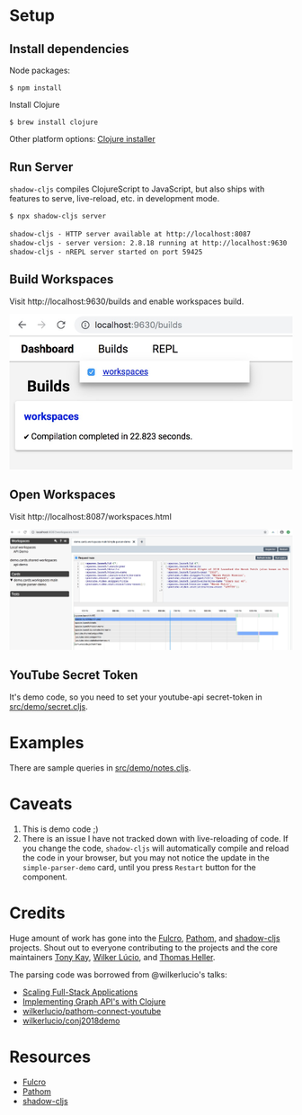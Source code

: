 # Setup

## Install dependencies

Node packages:

```
$ npm install
```

Install Clojure

```
$ brew install clojure
```

Other platform options: [Clojure installer](https://www.clojure.org/guides/getting_started#_clojure_installer_and_cli_tools)


## Run Server

`shadow-cljs` compiles ClojureScript to JavaScript, but also ships with features to serve, live-reload, etc. in development mode.


```
$ npx shadow-cljs server

shadow-cljs - HTTP server available at http://localhost:8087
shadow-cljs - server version: 2.8.18 running at http://localhost:9630
shadow-cljs - nREPL server started on port 59425
```


## Build Workspaces

Visit http://localhost:9630/builds and enable workspaces build.

![](doc/shadow-build.jpg)


## Open Workspaces

Visit http://localhost:8087/workspaces.html

![](doc/parser.jpg)


## YouTube Secret Token

It's demo code, so you need to set your youtube-api secret-token in [src/demo/secret.cljs](src/demo/secret.cljs).


# Examples

There are sample queries in [src/demo/notes.cljs](src/demo/notes.cljs).


# Caveats

1. This is demo code ;)
2. There is an issue I have not tracked down with live-reloading of code.
   If you change the code, `shadow-cljs` will automatically compile and reload
   the code in your browser, but you may not notice the update in the
   `simple-parser-demo` card, until you press `Restart` button for the component.


# Credits

Huge amount of work has gone into the [Fulcro](https://fulcro.fulcrologic.com),
[Pathom](https://github.com/wilkerlucio/pathom),
and [shadow-cljs](http://shadow-cljs.org) projects.
Shout out to everyone contributing to the projects and the core maintainers
[Tony Kay](https://github.com/awkay),
[Wilker Lúcio](https://twitter.com/wilkerlucio),
and [Thomas Heller](https://twitter.com/thheller).

The parsing code was borrowed from @wilkerlucio's talks:

* [Scaling Full-Stack Applications](https://youtu.be/yyVKf2U8YVg)
* [Implementing Graph API's with Clojure](https://youtu.be/r3zywlNflJI)
* [wilkerlucio/pathom-connect-youtube](https://github.com/wilkerlucio/pathom-connect-youtube)
* [wilkerlucio/conj2018demo](https://github.com/wilkerlucio/conj2018demo)


# Resources

* [Fulcro](https://fulcro.fulcrologic.com)
* [Pathom](https://github.com/wilkerlucio/pathom)
* [shadow-cljs](http://shadow-cljs.org/)

